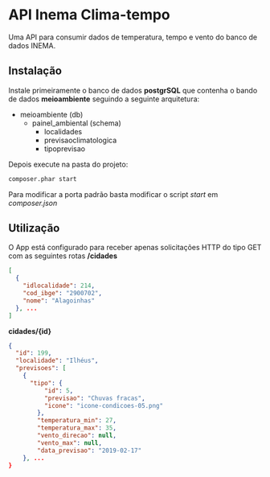 # API Inema Clima-tempo
Uma API para consumir dados de temperatura, tempo e vento do banco de dados INEMA.

## Instalação
Instale primeiramente o banco de dados **postgrSQL** que contenha o bando de dados **meioambiente** seguindo a seguinte arquitetura:

- meioambiente (db)
  - painel_ambiental (schema)
    - localidades
    - previsaoclimatologica
    - tipoprevisao
    
Depois execute na pasta do projeto:
```bash
composer.phar start
```
Para modificar a porta padrão basta modificar o script *start* em *composer.json*

## Utilização
O App está configurado para receber apenas solicitações HTTP do tipo GET com as seguintes rotas
**/cidades**
```json
[
  {
    "idlocalidade": 214,
    "cod_ibge": "2900702",
    "nome": "Alagoinhas"
  }, ...
]
```

**cidades/{id}**
```json
{
  "id": 199,
  "localidade": "Ilhéus",
  "previsoes": [
    {
      "tipo": {
          "id": 5,
          "previsao": "Chuvas fracas",
          "icone": "icone-condicoes-05.png"
        },
        "temperatura_min": 27,
        "temperatura_max": 35,
        "vento_direcao": null,
        "vento_max": null,
        "data_previsao": "2019-02-17"
    }, ...
}
```
